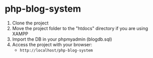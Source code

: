# php-blog-system

1. Clone the project
2. Move the project folder to the "htdocs" directory if you are using XAMPP
3. Import the DB in your phpmyadmin (blogdb.sql)
4. Access the project with your browser:
   - `http://localhost/php-blog-system`
